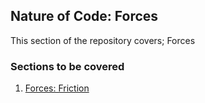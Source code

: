 ## Nature of Code: Forces

This section of the repository covers; Forces

### Sections to be covered
1. [Forces: Friction](29_Forces_Friction)
